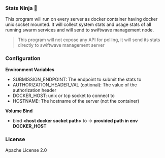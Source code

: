 ### Stats Ninja 🥷

This program will run on every server as docker container having docker unix socket mounted. 
It will collect system stats and usage stats of all running swarm services and will send to swiftwave management node.

> This program will not expose any API for polling, it will send its stats directly to swiftwave management server

### Configuration

**Environment Variables**
- SUBMISSION_ENDPOINT: The endpoint to submit the stats to
- AUTHORIZATION_HEADER_VAL (optional): The value of the authorization header
- DOCKER_HOST: unix or tcp socket to connect to
- HOSTNAME: The hostname of the server (not the container)

**Volume Bind**
- bind **&lt;host docker socket path&gt;** to -> **provided path in env DOCKER_HOST**
### License
Apache License 2.0